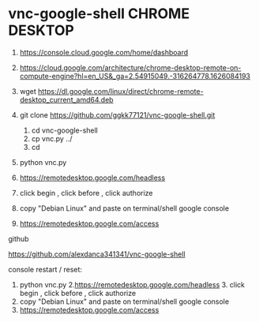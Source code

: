 # vnc-google-shell CHROME DESKTOP

  1. https://console.cloud.google.com/home/dashboard
  
  2. https://cloud.google.com/architecture/chrome-desktop-remote-on-compute-engine?hl=en_US&_ga=2.54915049.-316264778.1626084193
  
  3. wget https://dl.google.com/linux/direct/chrome-remote-desktop_current_amd64.deb

  4. git clone https://github.com/ggkk77121/vnc-google-shell.git
     
     1. cd vnc-google-shell 
     2. cp vnc.py ../
     3. cd

  5. python vnc.py

  6. https://remotedesktop.google.com/headless

  7. click begin , click before , click authorize
  
  8. copy "Debian Linux" and paste on terminal/shell google console

  9. https://remotedesktop.google.com/access








 github

https://github.com/alexdanca341341/vnc-google-shell


console restart / reset:

1. python vnc.py
2.https://remotedesktop.google.com/headless 3. click begin , click before , click authorize
4. copy "Debian Linux" and paste on terminal/shell google console
5. https://remotedesktop.google.com/access

